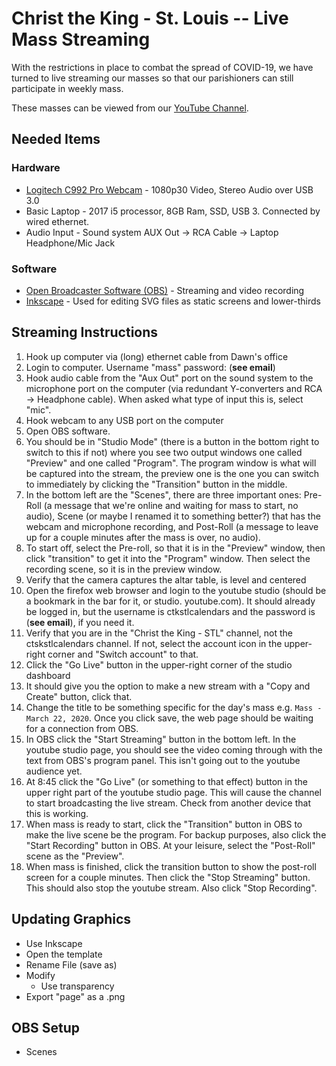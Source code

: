 Christ the King - St. Louis -- Live Mass Streaming
==================================================

With the restrictions in place to combat the spread of COVID-19, we have turned to live streaming our masses so that 
our parishioners can still participate in weekly mass.

These masses can be viewed from our [YouTube Channel](https://www.youtube.com/channel/UCmLbC-ty8n783Gfcq7Wh50g/).

Needed Items
------------

### Hardware

*   [Logitech C992 Pro Webcam](https://www.logitech.com/en-us/product/c922-pro-stream-webcam) - 1080p30 Video, Stereo Audio over USB 3.0
*   Basic Laptop - 2017 i5 processor, 8GB Ram, SSD, USB 3. Connected by wired ethernet.
*   Audio Input - Sound system AUX Out -> RCA Cable -> Laptop Headphone/Mic Jack

### Software

*   [Open Broadcaster Software (OBS)](https://obsproject.com/) - Streaming and video recording
*   [Inkscape](https://inkscape.org/) - Used for editing SVG files as static screens and lower-thirds

Streaming Instructions
----------------------

1.  Hook up computer via (long) ethernet cable from Dawn's office
2.  Login to computer. Username "mass" password: (**see email**)
3.  Hook audio cable from the "Aux Out" port on the sound system to the microphone port on the computer (via redundant 
    Y-converters and RCA -> Headphone cable). When asked what type of input this is, select "mic".
4.  Hook webcam to any USB port on the computer
5.  Open OBS software. 
6.  You should be in "Studio Mode" (there is a button in the bottom right to switch to this if not) where you see two 
    output windows one called "Preview" and one called "Program". The program window is what will be captured into the 
    stream, the preview one is the one you can switch to immediately by clicking the "Transition" button in the middle. 
7.  In the bottom left are the "Scenes", there are three important ones: Pre-Roll (a message that we're online and 
    waiting for mass to start, no audio), Scene (or maybe I renamed it to something better?) that has the webcam and 
    microphone recording, and Post-Roll (a message to leave up for a couple minutes after the mass is over, no audio).
8.  To start off, select the Pre-roll, so that it is in the "Preview" window, then click "transition" to get it into 
    the "Program" window. Then select the recording scene, so it is in the preview window. 
9.  Verify that the camera captures the altar table, is level and centered
10. Open the firefox web browser and login to the youtube studio (should be a bookmark in the bar for it, or studio.
    youtube.com). It should already be logged in, but the username is ctkstlcalendars and the password is 
    (**see email**), if you need it.
11. Verify that you are in the "Christ the King - STL" channel, not the ctskstlcalendars channel. If not, select the 
    account icon in the upper-right corner and "Switch account" to that.
12. Click the "Go Live" button in the upper-right corner of the studio dashboard
13. It should give you the option to make a new stream with a "Copy and Create" button, click that.
14. Change the title to be something specific for the day's mass e.g. `Mass - March 22, 2020`. Once you click save, the 
    web page should be waiting for a connection from OBS.
15. In OBS click the "Start Streaming" button in the bottom left. In the youtube studio page, you should see the video 
    coming through with the text from OBS's program panel. This isn't going out to the youtube audience yet.
16. At 8:45 click the "Go Live" (or something to that effect) button in the upper right part of the youtube studio page. 
    This will cause the channel to start broadcasting the live stream. Check from another device that this is working.
17. When mass is ready to start, click the "Transition" button in OBS to make the live scene be the program. For backup 
    purposes, also click the "Start Recording" button in OBS. At your leisure, select the "Post-Roll" scene as the 
    "Preview".
18. When mass is finished, click the transition button to show the post-roll screen for a couple minutes. Then click the 
    "Stop Streaming" button. This should also stop the youtube stream. Also click "Stop Recording".

Updating Graphics
-----------------

*   Use Inkscape
*   Open the template
*   Rename File (save as)
*   Modify
    *   Use transparency
*   Export "page" as a .png

OBS Setup
---------

*   Scenes